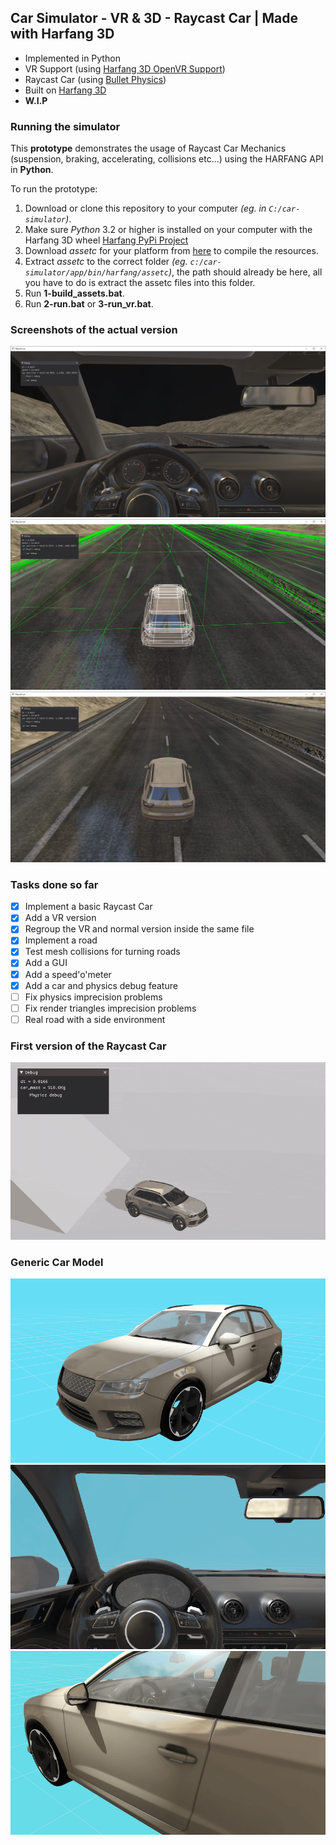 ## Car Simulator - VR & 3D - Raycast Car | Made with Harfang 3D

* Implemented in Python
* VR Support (using [Harfang 3D OpenVR Support](https://partner.steamgames.com/doc/features/steamvr/openvr?l=french))
* Raycast Car (using [Bullet Physics](https://github.com/bulletphysics/bullet3))
* Built on [Harfang 3D](https://github.com/harfang3d/harfang3d)
* **W.I.P**

### Running the simulator

This **prototype** demonstrates the usage of Raycast Car Mechanics (suspension, braking, accelerating, collisions etc...) using the HARFANG API in **Python**.

To run the prototype:

1. Download or clone this repository to your computer _(eg. in `C:/car-simulator`)_.
2. Make sure _Python_ 3.2 or higher is installed on your computer with the Harfang 3D wheel [Harfang PyPi Project](https://pypi.org/project/harfang/)
3. Download _assetc_ for your platform from [here](https://harfang3d.com/releases) to compile the resources.
4. Extract _assetc_ to the correct folder _(eg. `c:/car-simulator/app/bin/harfang/assetc`)_, the path should already be here, all you have to do is extract the assetc files into this folder.
5. Run **1-build_assets.bat**.
6. Run **2-run.bat** or **3-run_vr.bat**.

### Screenshots of the actual version

![](img/car_interior.png)<br>
![](img/physics_debug.png)<br>
![](img/car_debug.png)<br>

### Tasks done so far
- [x] Implement a basic Raycast Car
- [x] Add a VR version
- [x] Regroup the VR and normal version inside the same file
- [x] Implement a road
- [x] Test mesh collisions for turning roads
- [x] Add a GUI
- [x] Add a speed'o'meter
- [x] Add a car and physics debug feature
- [ ] Fix physics imprecision problems
- [ ] Fix render triangles imprecision problems
- [ ] Real road with a side environment

### First version of the Raycast Car

![](img/raycast_car_001.gif)

### Generic Car Model

![](img/generic_car_20221002110516.png)<br>
![](img/generic_car_20221002110523.png)<br>
![](img/generic_car_20221002110544.png)<br>
